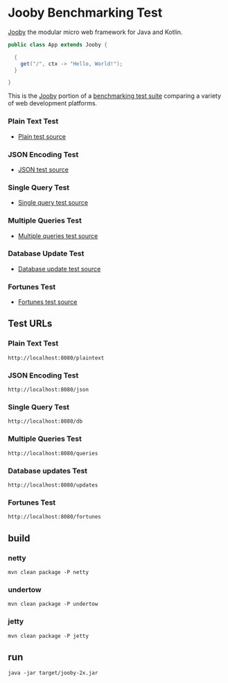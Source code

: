 # Jooby Benchmarking Test

[Jooby](https://jooby.io) the modular micro web framework for Java and Kotlin.

```java
public class App extends Jooby {

  {
    get("/", ctx -> "Hello, World!");
  }

}
```

This is the [Jooby](https://jooby.io) portion of a [benchmarking test suite](../) comparing a variety of web development platforms.

### Plain Text Test
* [Plain test source](src/main/java/com/khulnasoft/App.java)

### JSON Encoding Test
* [JSON test source](src/main/java/com/khulnasoft/App.java)

### Single Query Test
* [Single query test source](src/main/java/com/khulnasoft/App.java)

### Multiple Queries Test
* [Multiple queries test source](src/main/java/com/khulnasoft/App.java)

### Database Update Test
* [Database update test source](src/main/java/com/khulnasoft/App.java)

### Fortunes Test
* [Fortunes test source](src/main/java/com/khulnasoft/App.java)

## Test URLs

### Plain Text Test

    http://localhost:8080/plaintext

### JSON Encoding Test

    http://localhost:8080/json

### Single Query Test

    http://localhost:8080/db

### Multiple Queries Test

    http://localhost:8080/queries

### Database updates Test

    http://localhost:8080/updates

### Fortunes Test

    http://localhost:8080/fortunes

## build

### netty

    mvn clean package -P netty

### undertow

    mvn clean package -P undertow

### jetty

    mvn clean package -P jetty
    
## run

    java -jar target/jooby-2x.jar
